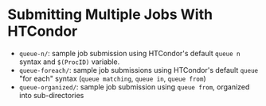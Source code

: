 # Submitting Multiple Jobs With HTCondor

* `queue-n/`: sample job submission using HTCondor's default `queue n` syntax and `$(ProcID)` variable.
* `queue-foreach/`: sample job submissions using HTCondor's default `queue` "for each" syntax (`queue matching`, 
`queue in`, `queue from`)
* `queue-organized/`: sample job submission using `queue from`, organized into sub-directories
